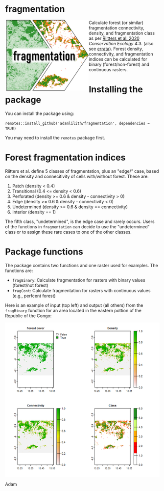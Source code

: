 # fragmentation

<img align="left" src="fragmentation.png" height="230"/>  

Calculate forest (or similar) fragmentation connectivity, density, and fragmentation class as per <a href='https://www.jstor.org/stable/26271763'>Riitters et al. 2020</a> *Conservation Ecology* 4:3. (also see <a href='https://www.ecologyandsociety.org/vol4/iss2/art3/errata/january26.2001.html'>errata</a>). Forest density, connectivity, and fragmentation indices can be calculated for binary (forest/non-forest) and continuous rasters.

# Installing the package
You can install the package using:

`remotes::install_github('adamlilith/fragmentation', dependencies = TRUE)`

You may need to install the `remotes` package first.

# Forest fragmentation indices
Riitters et al. define 5 classes of fragmentation, plus an "edge/" case, based on the density and connecitivity of cells with/without forest. These are:
1. Patch (density < 0.4)
2. Transitional (0.4 <= density < 0.6)
3. Perforated (density >= 0.6 & density - connectivity > 0)
4. Edge (density >= 0.6 & density - connectivity < 0)
5. Undetermined (density >= 0.6 & density == connectivity)
6. Interior (density == 1)

The fifth class, "undetermined", is the edge case and rarely occurs. Users of the functions in `fragmentation` can decide to use the "undetermined" class or to assign these rare cases to one of the other classes.

# Package functions
The package contains two functions and one raster used for examples. The functions are:
* `fragBinary`: Calculate fragmentation for rasters with binary values (forest/not forest)
* `fragCont`: Calculate fragmentation for rasters with continuous values (e.g., perfcent forest)

Here is an example of input (top left) and output (all others) from the `fragBinary` function for an area located in the eastern pottion of the Republic of the Congo:

<img align="center" src="examples.png">

Adam